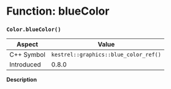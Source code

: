 
# Function: blueColor
### `Color.blueColor()`

| Aspect | Value |
| --- | --- |
| C++ Symbol | `kestrel::graphics::blue_color_ref()` |
| Introduced | 0.8.0 |

**Description**


